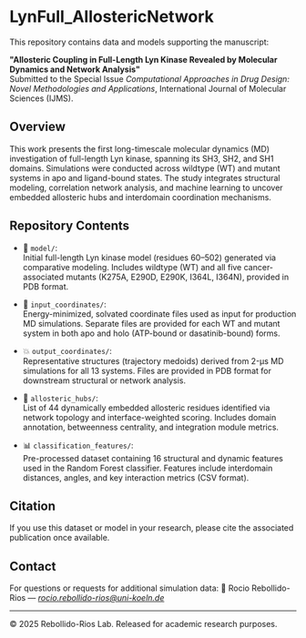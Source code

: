 # LynFull_AllostericNetwork

This repository contains data and models supporting the manuscript:

**"Allosteric Coupling in Full-Length Lyn Kinase Revealed by Molecular Dynamics and Network Analysis"**  
Submitted to the Special Issue *Computational Approaches in Drug Design: Novel Methodologies and Applications*, International Journal of Molecular Sciences (IJMS).

## Overview

This work presents the first long-timescale molecular dynamics (MD) investigation of full-length Lyn kinase, spanning its SH3, SH2, and SH1 domains. Simulations were conducted across wildtype (WT) and mutant systems in apo and ligand-bound states. The study integrates structural modeling, correlation network analysis, and machine learning to uncover embedded allosteric hubs and interdomain coordination mechanisms.

## Repository Contents

- 🧬 `model/`:  
  Initial full-length Lyn kinase model (residues 60–502) generated via comparative modeling. Includes wildtype (WT) and all five cancer-associated mutants (K275A, E290D, E290K, I364L, I364N), provided in PDB format.

- 🧪 `input_coordinates/`:  
  Energy-minimized, solvated coordinate files used as input for production MD simulations. Separate files are provided for each WT and mutant system in both apo and holo (ATP-bound or dasatinib-bound) forms.

- 💥 `output_coordinates/`:  
  Representative structures (trajectory medoids) derived from 2-μs MD simulations for all 13 systems. Files are provided in PDB format for downstream structural or network analysis.

- 🔗 `allosteric_hubs/`:  
  List of 44 dynamically embedded allosteric residues identified via network topology and interface-weighted scoring. Includes domain annotation, betweenness centrality, and integration module metrics.

- 📊 `classification_features/`:  
  Pre-processed dataset containing 16 structural and dynamic features used in the Random Forest classifier. Features include interdomain distances, angles, and key interaction metrics (CSV format).

## Citation

If you use this dataset or model in your research, please cite the associated publication once available.

## Contact

For questions or requests for additional simulation data:
📧 Rocio Rebollido-Rios — *rocio.rebollido-rios@uni-koeln.de*

---

© 2025 Rebollido-Rios Lab. Released for academic research purposes.
